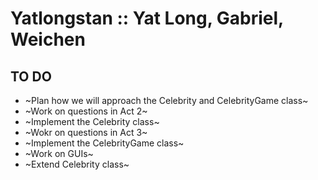 #  Yatlongstan :: Yat Long, Gabriel, Weichen 

## TO DO
* ~Plan how we will approach the Celebrity and CelebrityGame class~
* ~Work on questions in Act 2~
* ~Implement the Celebrity class~
* ~Wokr on questions in Act 3~
* ~Implement the CelebrityGame class~
* ~Work on GUIs~
* ~Extend Celebrity class~

